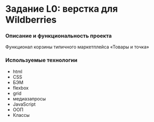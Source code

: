 # Задание L0: верстка для Wildberries

### Описание и функциональность проекта

Функционал корзины типичного маркетплейса «Товары и точка»

### Используемые технологии

* html
* CSS
* БЭМ
* flexbox
* grid
* медиазапросы
* JavaScript
* ООП
* Классы

